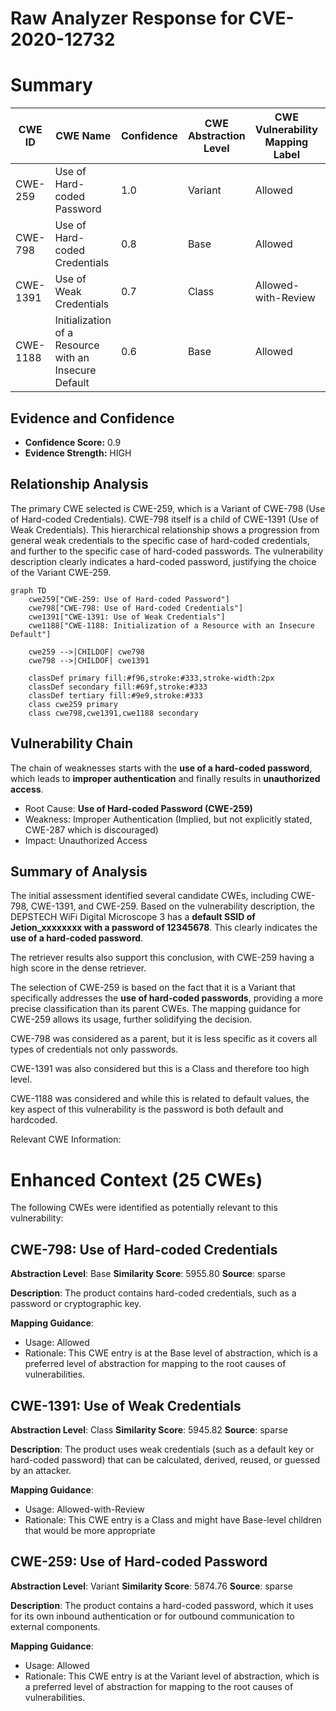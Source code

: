 # Raw Analyzer Response for CVE-2020-12732

# Summary
| CWE ID | CWE Name | Confidence | CWE Abstraction Level | CWE Vulnerability Mapping Label | CWE-Vulnerability Mapping Notes |
|---|---|---|---|---|---|
| CWE-259 | Use of Hard-coded Password | 1.0 | Variant | Allowed | Primary CWE |
| CWE-798 | Use of Hard-coded Credentials | 0.8 | Base | Allowed | Secondary Candidate |
| CWE-1391 | Use of Weak Credentials | 0.7 | Class | Allowed-with-Review | Secondary Candidate |
| CWE-1188 | Initialization of a Resource with an Insecure Default | 0.6 | Base | Allowed | Secondary Candidate |

## Evidence and Confidence

*   **Confidence Score:** 0.9
*   **Evidence Strength:** HIGH

## Relationship Analysis
The primary CWE selected is CWE-259, which is a Variant of CWE-798 (Use of Hard-coded Credentials). CWE-798 itself is a child of CWE-1391 (Use of Weak Credentials). This hierarchical relationship shows a progression from general weak credentials to the specific case of hard-coded credentials, and further to the specific case of hard-coded passwords. The vulnerability description clearly indicates a hard-coded password, justifying the choice of the Variant CWE-259.

```mermaid
graph TD
    cwe259["CWE-259: Use of Hard-coded Password"]
    cwe798["CWE-798: Use of Hard-coded Credentials"]
    cwe1391["CWE-1391: Use of Weak Credentials"]
    cwe1188["CWE-1188: Initialization of a Resource with an Insecure Default"]

    cwe259 -->|CHILDOF| cwe798
    cwe798 -->|CHILDOF| cwe1391
    
    classDef primary fill:#f96,stroke:#333,stroke-width:2px
    classDef secondary fill:#69f,stroke:#333
    classDef tertiary fill:#9e9,stroke:#333
    class cwe259 primary
    class cwe798,cwe1391,cwe1188 secondary
```

## Vulnerability Chain
The chain of weaknesses starts with the **use of a hard-coded password**, which leads to **improper authentication** and finally results in **unauthorized access**.
  - Root Cause: **Use of Hard-coded Password (CWE-259)**
  - Weakness: Improper Authentication (Implied, but not explicitly stated, CWE-287 which is discouraged)
  - Impact: Unauthorized Access

## Summary of Analysis
The initial assessment identified several candidate CWEs, including CWE-798, CWE-1391, and CWE-259. Based on the vulnerability description, the DEPSTECH WiFi Digital Microscope 3 has a **default SSID of Jetion_xxxxxxxx with a password of 12345678**. This clearly indicates the **use of a hard-coded password**.

The retriever results also support this conclusion, with CWE-259 having a high score in the dense retriever.

The selection of CWE-259 is based on the fact that it is a Variant that specifically addresses the **use of hard-coded passwords**, providing a more precise classification than its parent CWEs. The mapping guidance for CWE-259 allows its usage, further solidifying the decision.

CWE-798 was considered as a parent, but it is less specific as it covers all types of credentials not only passwords.

CWE-1391 was also considered but this is a Class and therefore too high level.

CWE-1188 was considered and while this is related to default values, the key aspect of this vulnerability is the password is both default and hardcoded.

Relevant CWE Information:

# Enhanced Context (25 CWEs)
The following CWEs were identified as potentially relevant to this vulnerability:

## CWE-798: Use of Hard-coded Credentials
**Abstraction Level**: Base
**Similarity Score**: 5955.80
**Source**: sparse

**Description**:
The product contains hard-coded credentials, such as a password or cryptographic key.

**Mapping Guidance**:
- Usage: Allowed
- Rationale: This CWE entry is at the Base level of abstraction, which is a preferred level of abstraction for mapping to the root causes of vulnerabilities.

## CWE-1391: Use of Weak Credentials
**Abstraction Level**: Class
**Similarity Score**: 5945.82
**Source**: sparse

**Description**:
The product uses weak credentials (such as a default key or hard-coded password) that can be calculated, derived, reused, or guessed by an attacker.

**Mapping Guidance**:
- Usage: Allowed-with-Review
- Rationale: This CWE entry is a Class and might have Base-level children that would be more appropriate

## CWE-259: Use of Hard-coded Password
**Abstraction Level**: Variant
**Similarity Score**: 5874.76
**Source**: sparse

**Description**:
The product contains a hard-coded password, which it uses for its own inbound authentication or for outbound communication to external components.

**Mapping Guidance**:
- Usage: Allowed
- Rationale: This CWE entry is at the Variant level of abstraction, which is a preferred level of abstraction for mapping to the root causes of vulnerabilities.